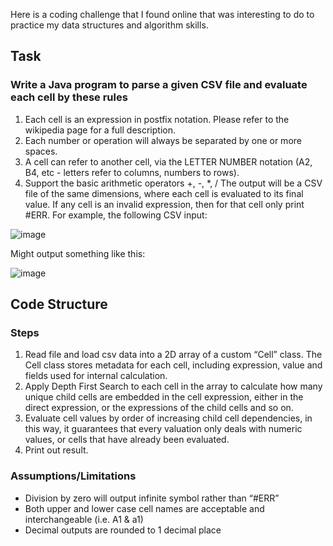 Here is a coding challenge that I found online that was interesting to do to practice my data structures and algorithm skills.

## Task

### Write a Java program to parse a given CSV file and evaluate each cell by these rules
1. Each cell is an expression in postfix notation. Please refer to the wikipedia page for a
full description.
2. Each number or operation will always be separated by one or more spaces.
3. A cell can refer to another cell, via the LETTER NUMBER notation (A2, B4, etc -
letters refer to columns, numbers to rows).
4. Support the basic arithmetic operators +, -, *, /
The output will be a CSV file of the same dimensions, where each cell is evaluated to its final
value. If any cell is an invalid expression, then for that cell only print #ERR.
For example, the following CSV input:

![image](https://user-images.githubusercontent.com/66478998/223704203-148a6509-5efd-4596-b9d4-40eabb41ebe5.png)

Might output something like this:

![image](https://user-images.githubusercontent.com/66478998/223704245-44521808-275a-4c06-a588-153d5eb52c30.png)


## Code Structure
### Steps 
1.	Read file and load csv data into a 2D array of a custom “Cell” class. The Cell class stores metadata for each cell, including expression, value and fields used for internal calculation. 
2.	Apply Depth First Search to each cell in the array to calculate how many unique child cells are embedded in the cell expression, either in the direct expression, or the expressions of the child cells and so on. 
3.	Evaluate cell values by order of increasing child cell dependencies, in this way, it guarantees that every valuation only deals with numeric values, or cells that have already been evaluated.
4.	Print out result.

### Assumptions/Limitations
-	Division by zero will output infinite symbol rather than “#ERR” 
-	Both upper and lower case cell names are acceptable and interchangeable (i.e. A1 & a1)
-	Decimal outputs are rounded to 1 decimal place
